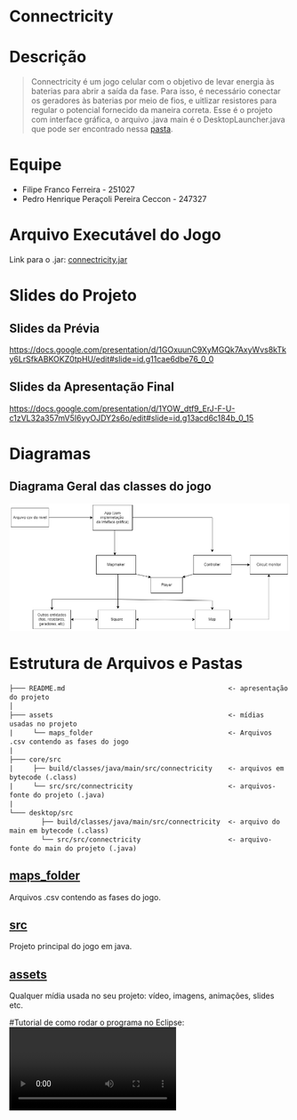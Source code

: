 # Connectricity

# Descrição

> Connectricity é um jogo celular com o objetivo de levar energia às baterias para abrir a saída da fase. Para isso, é necessário conectar os geradores às baterias por meio de fios, e uitlizar resistores para regular o potencial fornecido da maneira correta.
Esse é o projeto com interface gráfica, o arquivo .java main é o DesktopLauncher.java que pode ser encontrado nessa [pasta](https://github.com/filipe-e-pedro/MC322-A_1s_2022/tree/main/projeto-lgdx/desktop/src/src/connectricity).

# Equipe
* Filipe Franco Ferreira - 251027
* Pedro Henrique Peraçoli Pereira Ceccon - 247327

# Arquivo Executável do Jogo

Link para o .jar: [connectricity.jar](https://drive.google.com/drive/folders/1WL17o8a_5FCVKHCNIZUWu5nxxDBHZqtz?usp=sharing)

# Slides do Projeto

## Slides da Prévia
https://docs.google.com/presentation/d/1GOxuunC9XyMGQk7AxyWvs8kTky6LrSfkABKOKZ0tpHU/edit#slide=id.g11cae6dbe76_0_0

## Slides da Apresentação Final
https://docs.google.com/presentation/d/1YOW_dtf9_ErJ-F-U-c1zVL32a357mV5I6yyOJDY2s6o/edit#slide=id.g13acd6c184b_0_15

# Diagramas

## Diagrama Geral das classes do jogo

![Diagrama de classes](https://github.com/filipe-e-pedro/MC322-A_1s_2022/blob/main/imagens/diagrama_classes.png)

# Estrutura de Arquivos e Pastas

~~~
├─── README.md                                         <- apresentação do projeto
│
├─── assets                                            <- mídias usadas no projeto
|     └── maps_folder                                  <- Arquivos .csv contendo as fases do jogo
|
├─── core/src           
|     ├── build/classes/java/main/src/connectricity    <- arquivos em bytecode (.class)
|     └── src/src/connectricity                        <- arquivos-fonte do projeto (.java)
|
└─── desktop/src                              
        ├── build/classes/java/main/src/connectricity  <- arquivo do main em bytecode (.class)
        └── src/src/connectricity                      <- arquivo-fonte do main do projeto (.java)
~~~


## [maps_folder](https://github.com/filipe-e-pedro/MC322-A_1s_2022/tree/main/projeto-lgdx/assets/maps_folder)

Arquivos .csv contendo as fases do jogo.

## [src](https://github.com/filipe-e-pedro/MC322-A_1s_2022/tree/main/projeto-lgdx)

Projeto principal do jogo em java.

## [assets](https://github.com/filipe-e-pedro/MC322-A_1s_2022/tree/main/projeto-lgdx/assets)

Qualquer mídia usada no seu projeto: vídeo, imagens, animações, slides etc.

#Tutorial de como rodar o programa no Eclipse:
![Tutorial](https://github.com/filipe-e-pedro/MC322-A_1s_2022/blob/main/imagens/tutorial-eclipse.mp4)
